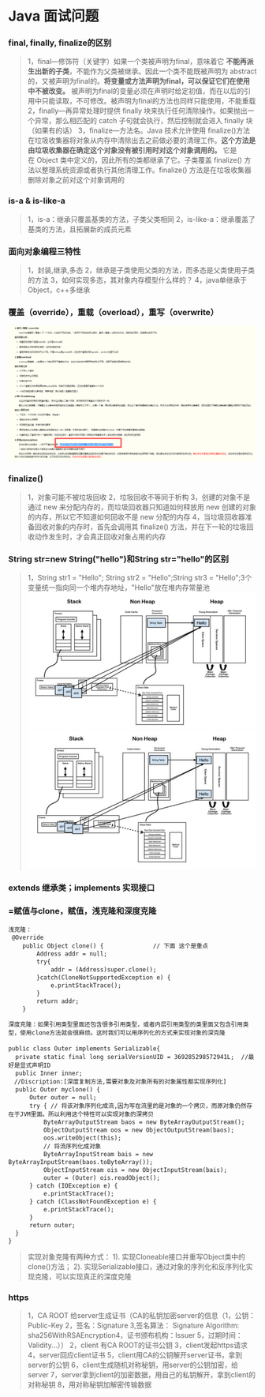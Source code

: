 # Java 面试问题

### final, finally, finalize的区别
>1，final—修饰符（关键字）如果一个类被声明为final，意味着它 **不能再派生出新的子类**，不能作为父类被继承。因此一个类不能既被声明为 abstract的，又被声明为final的。**将变量或方法声明为final，可以保证它们在使用中不被改变。** 被声明为final的变量必须在声明时给定初值，而在以后的引用中只能读取，不可修改。被声明为final的方法也同样只能使用，不能重载
>2，finally—再异常处理时提供 finally 块来执行任何清除操作。如果抛出一个异常，那么相匹配的 catch 子句就会执行，然后控制就会进入 finally 块（如果有的话）
>3，finalize—方法名。Java 技术允许使用 finalize()方法在垃圾收集器将对象从内存中清除出去之前做必要的清理工作。**这个方法是由垃圾收集器在确定这个对象没有被引用时对这个对象调用的。** 它是在 Object 类中定义的，因此所有的类都继承了它。子类覆盖 finalize() 方法以整理系统资源或者执行其他清理工作。finalize() 方法是在垃圾收集器删除对象之前对这个对象调用的

### is-a & is-like-a
>1，is-a：继承只覆盖基类的方法，子类父类相同
>2，is-like-a：继承覆盖了基类的方法，且拓展新的成员元素

### 面向对象编程三特性
>1，封装,继承,多态
>2，继承是子类使用父类的方法，而多态是父类使用子类的方法
>3，如何实现多态，其对象内存模型什么样的？
>4，java单继承于Object，c++多继承

### 覆盖（override），重载（overload），重写（overwrite）
![Alt text](./override-overload-overwrite.png "覆盖（override），重载（overload），重写（overwrite）")

### finalize()
>1，对象可能不被垃圾回收
>2，垃圾回收不等同于析构
>3，创建的对象不是通过 new 来分配内存的，而垃圾回收器只知道如何释放用 new 创建的对象的内存，所以它不知道如何回收不是 new 分配的内存
>4，当垃圾回收器准备回收对象的内存时，首先会调用其 finalize() 方法，并在下一轮的垃圾回收动作发生时，才会真正回收对象占用的内存

### String str=new String("hello")和String str="hello"的区别
>1，String str1 = "Hello"; String str2 = "Hello";String str3 = "Hello";3个变量统一指向同一个堆内存地址，"Hello"放在堆内存常量池
![Alt text](./java-string=.png "String赋值方式一：常量池")
![Alt text](./java-string=&new-different.png "String赋值方式二：new")

###  extends 继承类；implements 实现接口

### =赋值与clone，赋值，浅克隆和深度克隆
```
浅克隆：
 @Override  
    public Object clone() {              // 下面 这个是重点
        Address addr = null;  
        try{  
            addr = (Address)super.clone();  
        }catch(CloneNotSupportedException e) {  
            e.printStackTrace();  
        }  
        return addr;  
    } 
```
```
深度克隆：如果引用类型里面还包含很多引用类型，或者内层引用类型的类里面又包含引用类型，使用clone方法就会很麻烦。这时我们可以用序列化的方式来实现对象的深克隆

public class Outer implements Serializable{
  private static final long serialVersionUID = 369285298572941L;  //最好是显式声明ID
  public Inner inner;
　//Discription:[深度复制方法,需要对象及对象所有的对象属性都实现序列化]　
  public Outer myclone() {
      Outer outer = null;
      try { // 将该对象序列化成流,因为写在流里的是对象的一个拷贝，而原对象仍然存在于JVM里面。所以利用这个特性可以实现对象的深拷贝
          ByteArrayOutputStream baos = new ByteArrayOutputStream();
          ObjectOutputStream oos = new ObjectOutputStream(baos);
          oos.writeObject(this);
　　　　　　// 将流序列化成对象
          ByteArrayInputStream bais = new ByteArrayInputStream(baos.toByteArray());
          ObjectInputStream ois = new ObjectInputStream(bais);
          outer = (Outer) ois.readObject();
      } catch (IOException e) {
          e.printStackTrace();
      } catch (ClassNotFoundException e) {
          e.printStackTrace();
      }
      return outer;
  }
}
```
>实现对象克隆有两种方式：
>1). 实现Cloneable接口并重写Object类中的clone()方法；
>2). 实现Serializable接口，通过对象的序列化和反序列化实现克隆，可以实现真正的深度克隆

### https
>1，CA ROOT 给server生成证书（CA的私钥加密server的信息（1，公钥：Public-Key 2，签名：Signature
3,签名算法： Signature Algorithm: sha256WithRSAEncryption4，证书颁布机构：Issuer 5，过期时间：Validity...））
>2，client 有CA ROOT的证书公钥
>3，client发起https请求
>4，server回应client证书
>5，client用CA的公钥解开server证书，拿到server的公钥
>6，client生成随机对称秘钥，用server的公钥加密，给server
>7，server拿到client的加密数据，用自己的私钥解开，拿到client的对称秘钥
>8，用对称秘钥加解密传输数据